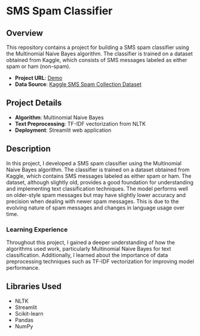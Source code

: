 # SMS Spam Classifier

## Overview

This repository contains a project for building a SMS spam classifier using the Multinomial Naive Bayes algorithm. The classifier is trained on a dataset obtained from Kaggle, which consists of SMS messages labeled as either spam or ham (non-spam).

- **Project URL**: [Demo](https://smsspamclassifier00byatharv-tb5bdjabgslg9dicqffw7u.streamlit.app/) 
- **Data Source**: [Kaggle SMS Spam Collection Dataset](https://www.kaggle.com/datasets/uciml/sms-spam-collection-dataset)

## Project Details

- **Algorithm**: Multinomial Naive Bayes
- **Text Preprocessing**: TF-IDF vectorization from NLTK
- **Deployment**: Streamlit web application

## Description

In this project, I developed a SMS spam classifier using the Multinomial Naive Bayes algorithm. The classifier is trained on a dataset obtained from Kaggle, which contains SMS messages labeled as either spam or ham. The dataset, although slightly old, provides a good foundation for understanding and implementing text classification techniques.
The model performs well on older-style spam messages but may have slightly lower accuracy and precision when dealing with newer spam messages. This is due to the evolving nature of spam messages and changes in language usage over time.

### Learning Experience

Throughout this project, I gained a deeper understanding of how the algorithms used work, particularly Multinomial Naive Bayes for text classification. Additionally, I learned about the importance of data preprocessing techniques such as TF-IDF vectorization for improving model performance.

## Libraries Used

- NLTK
- Streamlit
- Scikit-learn
- Pandas
- NumPy


